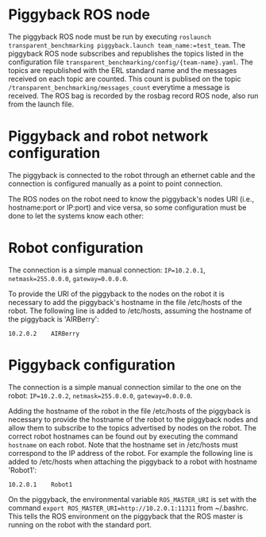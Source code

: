 
# Piggyback ROS node

The piggyback ROS node must be run by executing `roslaunch transparent_benchmarking piggyback.launch team_name:=test_team`.
The piggyback ROS node subscribes and republishes the topics listed in the configuration file `transparent_benchmarking/config/{team-name}.yaml`.
The topics are republished with the ERL standard name and the messages received on each topic are counted.
This count is publised on the topic `/transparent_benchmarking/messages_count` everytime a message is received.
The ROS bag is recorded by the rosbag record ROS node, also run from the launch file.


# Piggyback and robot network configuration

The piggyback is connected to the robot through an ethernet cable and the connection is configured manually as a point to point connection.

The ROS nodes on the robot need to know the piggyback's nodes URI (i.e., hostname:port or IP:port) and vice versa, so some configuration must be done to let the systems know each other:

# Robot configuration
The connection is a simple manual connection: `IP=10.2.0.1`, `netmask=255.0.0.0`, `gateway=0.0.0.0`.

To provide the URI of the piggyback to the nodes on the robot it is necessary to add the piggyback's hostname in the file /etc/hosts of the robot.
The following line is added to /etc/hosts, assuming the hostname of the piggyback is 'AIRBerry':
```
10.2.0.2	AIRBerry
```

# Piggyback configuration
The connection is a simple manual connection similar to the one on the robot: `IP=10.2.0.2`, `netmask=255.0.0.0`, `gateway=0.0.0.0`.

Adding the hostname of the robot in the file /etc/hosts of the piggyback is necessary to provide the hostname of the robot to the piggyback nodes and allow them to subscribe to the topics advertised by nodes on the robot.
The correct robot hostnames can be found out by executing the command `hostname` on each robot.
Note that the hostname set in /etc/hosts must correspond to the IP address of the robot. For example the following line is added to /etc/hosts when attaching the piggyback to a robot with hostname 'Robot1':
```
10.2.0.1	Robot1
```

On the piggyback, the environmental variable `ROS_MASTER_URI` is set with the command `export ROS_MASTER_URI=http://10.2.0.1:11311` from ~/.bashrc.
This tells the ROS environment on the piggyback that the ROS master is running on the robot with the standard port.
